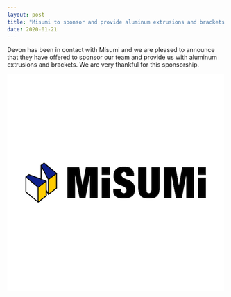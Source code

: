 ```yaml
---
layout: post
title: "Misumi to sponsor and provide aluminum extrusions and brackets."
date: 2020-01-21
---
```


Devon has been in contact with Misumi and we are pleased to announce that they have offered to sponsor our team and provide us with aluminum extrusions and brackets. We are very thankful for this sponsorship. 

![Thumbs Up Kid](/Assets/misumi.png)